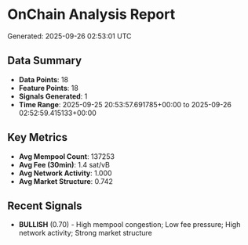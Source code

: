 # OnChain Analysis Report
Generated: 2025-09-26 02:53:01 UTC

## Data Summary
- **Data Points**: 18
- **Feature Points**: 18
- **Signals Generated**: 1
- **Time Range**: 2025-09-25 20:53:57.691785+00:00 to 2025-09-26 02:52:59.415133+00:00

## Key Metrics
- **Avg Mempool Count**: 137253
- **Avg Fee (30min)**: 1.4 sat/vB
- **Avg Network Activity**: 1.000
- **Avg Market Structure**: 0.742

## Recent Signals
- **BULLISH** (0.70) - High mempool congestion; Low fee pressure; High network activity; Strong market structure
